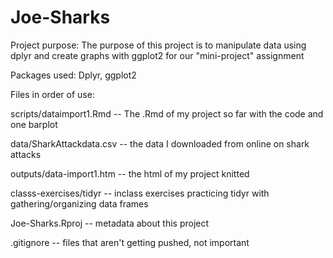 # Joe-Sharks

Project purpose: The purpose of this project is to manipulate data using dplyr and create graphs with ggplot2 for our "mini-project" assignment

Packages used: Dplyr, ggplot2 

Files in order of use:

scripts/dataimport1.Rmd -- The .Rmd of my project so far with the code and one barplot

data/SharkAttackdata.csv -- the data I downloaded from online on shark attacks 

outputs/data-import1.htm -- the html of my project knitted

classs-exercises/tidyr -- inclass exercises practicing tidyr with gathering/organizing data frames

Joe-Sharks.Rproj -- metadata about this project

.gitignore -- files that aren't getting pushed, not important

